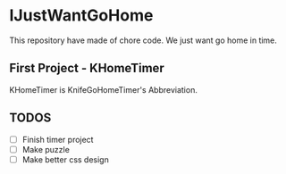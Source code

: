 # IJustWantGoHome
This repository have made of chore code.
We just want go home in time.

## First Project - KHomeTimer
KHomeTimer is KnifeGoHomeTimer's Abbreviation.

## TODOS
- [ ] Finish timer project
- [ ] Make puzzle
- [ ] Make better css design

